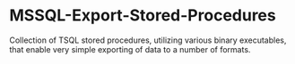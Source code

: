 # MSSQL-Export-Stored-Procedures
Collection of TSQL stored procedures, utilizing various binary executables, that enable very simple exporting of data to a number of formats.